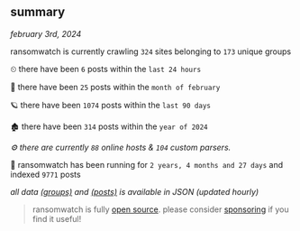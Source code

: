 
## summary
_february 3rd, 2024_

ransomwatch is currently crawling `324` sites belonging to `173` unique groups

⏲ there have been `6` posts within the `last 24 hours`

🦈 there have been `25` posts within the `month of february`

🪐 there have been `1074` posts within the `last 90 days`

🏚 there have been `314` posts within the `year of 2024`

_⚙️ there are currently `88` online hosts & `104` custom parsers._

🦕 ransomwatch has been running for `2 years, 4 months and 27 days` and indexed `9771` posts

_all data  [(groups)](http://ransomwhat.telemetry.ltd/groups) and [(posts)](http://ransomwhat.telemetry.ltd/posts) is available in JSON (updated hourly)_

> ransomwatch is fully [open source](https://github.com/joshhighet/ransomwatch#ransomwatch--). please consider [sponsoring](https://github.com/sponsors/joshhighet) if you find it useful!
